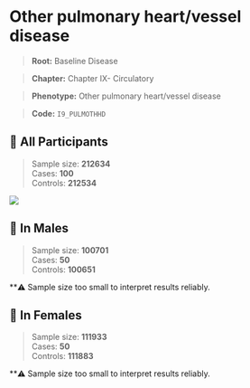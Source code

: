 # Other pulmonary heart/vessel disease

> **Root:** Baseline Disease  

> **Chapter:** Chapter IX- Circulatory  

> **Phenotype:** Other pulmonary heart/vessel disease  

> **Code:** `I9_PULMOTHHD`

## 🧪 All Participants  
> Sample size: **212634**  
> Cases: **100**  
> Controls: **212534**
<img src="/Disease/Figures/ALL/Baseline/I9_PULMOTHHD.png"/>
<CsvTable src="/Disease_Data/ALL/Baseline/LG_I9_PULMOTHHD.csv" label="🔍 View full results" />

## 👨 In Males  
> Sample size: **100701**  
> Cases: **50**  
> Controls: **100651**

**⚠️ Sample size too small to interpret results reliably.

## 👩 In Females  
> Sample size: **111933**  
> Cases: **50**  
> Controls: **111883**

**⚠️ Sample size too small to interpret results reliably.
